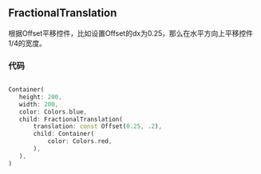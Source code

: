 ## FractionalTranslation

根据Offset平移控件，比如设置Offset的dx为0.25，那么在水平方向上平移控件1/4的宽度。

### 代码

 ```dart

Container(
    height: 200,
    width: 200,
    color: Colors.blue,
    child: FractionalTranslation(
        translation: const Offset(0.25, .2),
        child: Container(
            color: Colors.red,
        ),
    ),
)

 ```